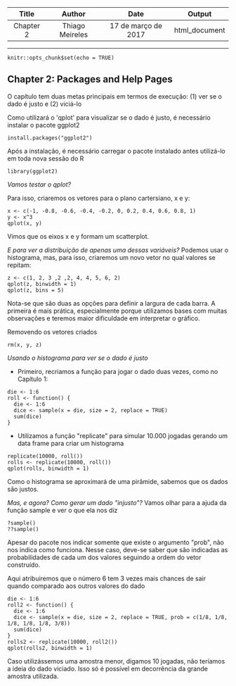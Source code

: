 | Title    | Author        |Date               | Output      |
|:--------:|:-------------:|:-----------------:|:-----------:|
|Chapter 2 |Thiago Meireles|17 de março de 2017|html_document|
---

```{r setup, include=FALSE}
knitr::opts_chunk$set(echo = TRUE)
```

## Chapter 2: Packages and Help Pages

O capítulo tem duas metas principais em termos de execução: (1) ver se o dado é justo e (2) viciá-lo

Como utilizará o 'qplot' para visualizar se o dado é justo, é necessário instalar o pacote ggplot2
```
install.packages("ggplot2")
```

Após a instalação, é necessário carregar o pacote instalado antes utilizá-lo em toda nova sessão do R
```
library(ggplot2)
```

*Vamos testar o qplot?*

Para isso, criaremos os vetores para o plano cartersiano, x e y:
```
x <- c(-1, -0.8, -0.6, -0.4, -0.2, 0, 0.2, 0.4, 0.6, 0.8, 1)
y <- x^3
qplot(x, y)
``` 
Vimos que os eixos x e y formam um scatterplot.

*E para ver a distribuição de apenas uma dessas variáveis?*
Podemos usar o histograma, mas, para isso, criaremos um novo vetor no qual valores se repitam:
```
z <- c(1, 2, 3 ,2 ,2, 4, 4, 5, 6, 2)
qplot(z, binwidth = 1)
qplot(z, bins = 5)
```
Nota-se que são duas as opções para definir a largura de cada barra. A primeira é mais prática, especialmente porque utilizamos bases com muitas observações e teremos maior dificuldade em interpretar o gráfico.

Removendo os vetores criados
```
rm(x, y, z)
```

*Usando o histograma para ver se o dado é justo*
- Primeiro, recriamos a função para jogar o dado duas vezes, como no Capítulo 1:
```
die <- 1:6
roll <- function() {
  die <- 1:6
  dice <- sample(x = die, size = 2, replace = TRUE)
  sum(dice)
}
```
- Utilizamos a função  "replicate" para simular 10.000 jogadas gerando um data frame para criar um histograma
```
replicate(10000, roll())
rolls <- replicate(10000, roll())
qplot(rolls, binwidth = 1)
```
Como o histograma se aproximará de uma pirâmide, sabemos que os dados são justos.

*Mas, e agora? Como gerar um dado "injusto"?*
Vamos olhar para a ajuda da função sample e ver o que ela nos diz
```
?sample()
??sample()
```

Apesar do pacote nos indicar somente que existe o argumento "prob", não nos indica como funciona. Nesse caso, deve-se saber que são indicadas as probabilidades de cada um dos valores seguindo a ordem do vetor construído.

Aqui atribuiremos que o número 6 tem 3 vezes mais chances de sair quando comparado aos outros valores do dado
```
die <- 1:6
roll2 <- function() {
  die <- 1:6
  dice <- sample(x = die, size = 2, replace = TRUE, prob = c(1/8, 1/8, 1/8, 1/8, 1/8, 3/8))
  sum(dice)
}
rolls2 <- replicate(10000, roll2())
qplot(rolls2, binwidth = 1)
```

Caso utilizássemos uma amostra menor, digamos 10 jogadas, não teríamos a ideia do dado viciado. Isso só é possível em decorrência da grande amostra utilizada.
